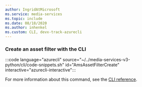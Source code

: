 ```yaml
---
author: IngridAtMicrosoft
ms.service: media-services 
ms.topic: include
ms.date: 08/18/2020
ms.author: inhenkel
ms.custom: CLI, devx-track-azurecli
---
```


<!--Create an asset filter CLI-->

### Create an asset filter with the CLI

:::code language="azurecli" source="~/../media-services-v3-python/cli/code-snippets.sh" id="AmsAssetFilterCreate" interactive="azurecli-interactive":::

For more information about this command, see the [CLI reference](/cli/azure/ams/asset-filter?view=azure-cli-latest#az-ams-asset-filter-create).
